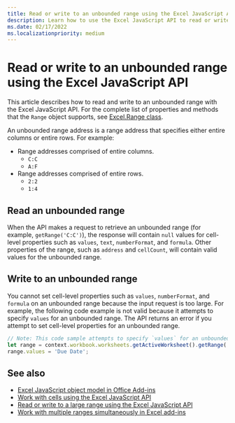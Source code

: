 ```yaml
---
title: Read or write to an unbounded range using the Excel JavaScript API
description: Learn how to use the Excel JavaScript API to read or write to an unbounded range.
ms.date: 02/17/2022
ms.localizationpriority: medium
---
```


# Read or write to an unbounded range using the Excel JavaScript API

This article describes how to read and write to an unbounded range with the Excel JavaScript API. For the complete list of properties and methods that the `Range` object supports, see [Excel.Range class](/javascript/api/excel/excel.range).

An unbounded range address is a range address that specifies either entire columns or entire rows. For example:

- Range addresses comprised of entire columns.
  - `C:C`
  - `A:F`
- Range addresses comprised of entire rows.
  - `2:2`
  - `1:4`

## Read an unbounded range

When the API makes a request to retrieve an unbounded range (for example, `getRange('C:C')`), the response will contain `null` values for cell-level properties such as `values`, `text`, `numberFormat`, and `formula`. Other properties of the range, such as `address` and `cellCount`, will contain valid values for the unbounded range.

## Write to an unbounded range

You cannot set cell-level properties such as `values`, `numberFormat`, and `formula` on an unbounded range because the input request is too large. For example, the following code example is not valid because it attempts to specify `values` for an unbounded range. The API returns an error if you attempt to set cell-level properties for an unbounded range.

```js
// Note: This code sample attempts to specify `values` for an unbounded range, which is not a valid request. The sample will return an error. 
let range = context.workbook.worksheets.getActiveWorksheet().getRange('A:B');
range.values = 'Due Date';
```

## See also

- [Excel JavaScript object model in Office Add-ins](excel-add-ins-core-concepts.md)
- [Work with cells using the Excel JavaScript API](excel-add-ins-cells.md)
- [Read or write to a large range using the Excel JavaScript API](excel-add-ins-ranges-large.md)
- [Work with multiple ranges simultaneously in Excel add-ins](excel-add-ins-multiple-ranges.md)
